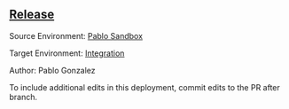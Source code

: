 ## [Release](https://app.salto.io/orgs/84e41f56-7290-4005-85ea-2b1daf513340/envs/421e8580-6149-4ce8-a304-2d79afa136b2/deployments/06356e61-ad77-45b8-b18b-f3d1db95152c)

Source Environment: [Pablo Sandbox](https://app.salto.io/orgs/84e41f56-7290-4005-85ea-2b1daf513340/envs/9acd5bb6-aedd-4d2e-9e0c-4ca3305ab117) 

Target Environment: [Integration](https://app.salto.io/orgs/84e41f56-7290-4005-85ea-2b1daf513340/envs/421e8580-6149-4ce8-a304-2d79afa136b2) 

Author: Pablo Gonzalez

To include additional edits in this deployment, commit edits to the PR after branch.